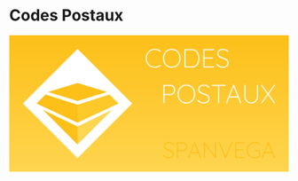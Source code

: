 # Codes Postaux

![alt text](https://github.com/spanvega/codes_postaux/blob/main/pub/playstore_banner.png?raw=true&width=250)

